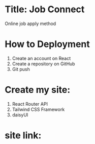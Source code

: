 # Title: Job Connect
Online job apply method

# How to Deployment
1. Create an account on React
2. Create a repository on GitHub
3. Git push

# Create my site:
1. React Router API
2. Tailwind CSS Framework
3. daisyUI

# site link: 